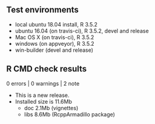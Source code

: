 ## Test environments

* local ubuntu 18.04 install, R 3.5.2
* ubuntu 16.04 (on travis-ci), R 3.5.2, devel and release
* Mac OS X (on travis-ci), R 3.5.2
* windows (on appveyor), R 3.5.2
* win-builder (devel and release)

## R CMD check results

0 errors | 0 warnings | 2 note

* This is a new release.
* Installed size is 11.6Mb
    - doc 2.1Mb (vignettes)
    - libs 8.6Mb (RcppArmadillo package)

